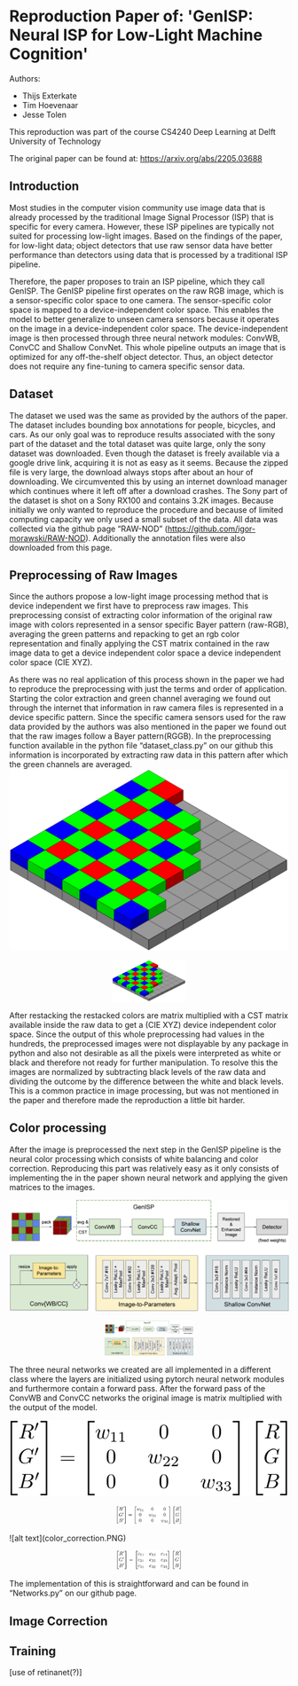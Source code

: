 # Reproduction Paper of: 'GenISP: Neural ISP for Low-Light Machine Cognition'

Authors: 
- Thijs Exterkate 
- Tim Hoevenaar
- Jesse Tolen

This reproduction was part of the course CS4240 Deep Learning at Delft University of Technology

The original paper can be found at: https://arxiv.org/abs/2205.03688

## Introduction

Most studies in the computer vision community use image data that is already processed by the traditional Image Signal Processor (ISP) that is specific for every camera. However, these ISP pipelines are typically not suited for processing low-light images. Based on the findings of the paper, for low-light data; object detectors that use raw sensor data have better performance than detectors using data that is processed by a traditional ISP pipeline.

Therefore, the paper proposes to train an ISP pipeline, which they call GenISP. The GenISP pipeline first operates on the raw RGB image, which is a sensor-specific color space to one camera. The sensor-specific color space is mapped to a device-independent color space. This enables the model to better generalize to unseen camera sensors because it operates on the image in a device-independent color space. The device-independent image is then processed through three neural network modules: ConvWB, ConvCC and Shallow ConvNet. This whole pipeline outputs an image that is optimized for any off-the-shelf object detector. Thus, an object detector does not require any fine-tuning to camera specific sensor data.

## Dataset
The dataset we used was the same as provided by the authors of the paper. The dataset includes bounding box annotations for people, bicycles, and cars. As our only goal was to reproduce results associated with the sony part of the dataset and the total dataset was quite large, only the sony dataset was downloaded. Even though the dataset is freely available via a google drive link, acquiring it is not as easy as it seems. Because the zipped file is very large, the download always stops after about an hour of downloading. We circumvented this by using an internet download manager which continues where it left off after a download crashes. The Sony part of the dataset is shot on a Sony RX100 and contains 3.2K images. Because initially we only wanted to reproduce the procedure and because of limited computing capacity we only used a small subset of the data. All data was collected via the github page “RAW-NOD” (https://github.com/igor-morawski/RAW-NOD). Additionally the annotation files were also downloaded from this page.

## Preprocessing of Raw Images
Since the authors propose a low-light image processing method that is device independent we first have to preprocess raw images. This preprocessing consist of extracting color information of the original raw image with colors represented in a sensor specific Bayer pattern (raw-RGB), averaging the green patterns  and repacking to get an rgb color representation and finally applying the CST matrix contained in the raw image data to get a device independent color space a device independent color space (CIE XYZ). 

As there was no real application of this process shown in the paper we had to reproduce the preprocessing with just the terms and order of application. Starting the color extraction and green channel averaging we found out through the internet that information in raw camera files is represented in a device specific pattern. Since the specific camera sensors used for the raw data provided by the authors was also mentioned in the paper we found out that the raw images follow a Bayer pattern(RGGB). In the preprocessing function available in the python file “dataset_class.py” on our github this information is incorporated by extracting raw data in this pattern after which the green channels are averaged. 
![alt text](1024px-Bayer_pattern_on_sensor.svg.png) <p align="center">
  <img src="1024px-Bayer_pattern_on_sensor.svg.png" alt="alt text" width="131.1" height="73.7">
</p>

 
After restacking the restacked colors are matrix multiplied with a CST matrix available inside the raw data to get a (CIE XYZ) device independent color space. Since the output of this whole preprocessing had values in the hundreds, the preprocessed images were not displayable by any package in python and also not desirable as all the pixels were interpreted as white or black and therefore not ready for further manipulation. To resolve this the images are normalized by subtracting black levels of the raw data and dividing the outcome by the difference between the white and black levels. This is a common practice in image processing, but was not mentioned in the paper and therefore made the reproduction a little bit harder. 

## Color processing
After the image is preprocessed the next step in the GenISP pipeline is the neural color processing which consists of white balancing and color correction. Reproducing this part was relatively easy as it only consists of implementing the in the paper shown neural network and applying the given matrices to the images.

![alt text](whole_pipeling.PNG) <p align="center">
  <img src="whole_pipeling.PNG" alt="alt text" width="159.2" height="63.5">
</p>

The three neural networks we created are all implemented in a different class where the layers are initialized using pytorch neural network modules and furthermore contain a forward pass. After the forward pass of the ConvWB and ConvCC networks the original image is matrix multiplied with the output of the model. 

![alt text](white_balance.PNG) <p align="center">
  <img src="white_balance.PNG" alt="alt text" width="116.3" height="31.9">
</p>
![alt text](color_correction.PNG) <p align="center">
  <img src="color_correction.PNG" alt="alt text" width="116.1" height="34.3">
</p>

The implementation of this is straightforward and can be found in “Networks.py” on our github page.

## Image Correction

## Training
[use of retinanet(?)]
